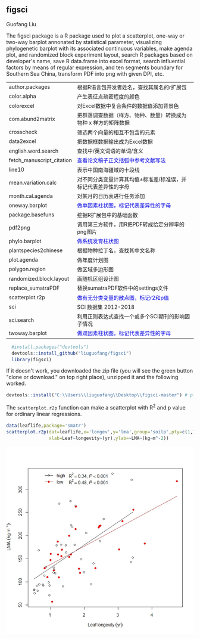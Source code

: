 ## figsci
Guofang Liu

The figsci package is a R package used to plot a scatterplot, one-way or two-way barplot annonated by statistical parameter, visualizing phylogenetic barplot with its associated continuous variables, make agenda plot, and randomized block experiment layout, search R packages based on developer's name, save R data.frame into excel format, search influential factors by means of regular expression, and ten segments boundary for Southern Sea China, transform PDF into png with given DPI, etc. 


<table cellpadding=2>
	<TR><TD width=50>author.packages</TD><td width=700>根据R语言包开发者姓名，查找其属名的r扩展包</TD>
	<TR><TD width=50>color.alpha</TD><td width=700>产生表征点疏密程度的颜色</TD>
	<TR><TD width=50>colorexcel</TD><td width=700>对Excel数据中复合条件的数据值添加背景色</TD>
	<TR><TD width=50>com.abund2matrix</TD><td width=700>把群落调查数据（样方、物种、数量）转换成为物种 x 样方的矩阵数据</TD>
	<TR><TD width=50>crosscheck</TD><td width=700>筛选两个向量的相互不包含的元素</TD>
	<TR><TD width=50>data2excel</TD><td width=700>把数据框数据输出成为Excel数据</TD>
	<TR><TD width=50>english.word.search</TD><td width=700>查找中/英文词语的单词/含义</TD>
	<TR><TD width=50>fetch_manuscript_citation</TD><td width=700><font color=#0000E3>查看论文稿子正文括弧中参考文献写法</font></TD>
	<TR><TD width=50>line10</TD><td width=700>表示中国南海疆域的十段线</TD>
	<TR><TD width=50>mean.variation.calc</TD><td width=700>对不同分类变量计算其均值±标准差/标准误，并标记代表差异性的字母</TD>
	<TR><TD width=50>month.cal.agenda</TD><td width=700>对某月的日历表进行任务添加</TD>
	<TR><TD width=50>oneway.barplot</TD><td width=700><font color=#0000E3>做单因素柱状图，标记代表差异性的字母</font></TD>
	<TR><TD width=50>package.basefuns</TD><td width=700>挖掘R扩展包中的基础函数</TD>
	<TR><TD width=50>pdf2png</TD><td width=700>调用第三方软件，用R把PDF转成给定分辨率的png图片</TD>
	<TR><TD width=50>phylo.barplot</TD><td width=700><font color=#0000E3>做系统发育柱状图</font></TD>
	<TR><TD width=50>plantspecies2chinese</TD><td width=700>根据物种拉丁名，查找其中文名称</TD>
	<TR><TD width=50>plot.agenda</TD><td width=700>做年度计划图</TD>
	<TR><TD width=50>polygon.region</TD><td width=700>做区域多边形图</TD>
	<TR><TD width=50>randomized.block.layout</TD><td width=700>画随机区组设计图</TD>
	<TR><TD width=50>replace_sumatraPDF</TD><td width=700>替换sumatraPDF软件中的settings文件</TD>
	<TR><TD width=50>scatterplot.r2p</TD><td width=700><font color=#0000E3>做有无分类变量的散点图，标记r2和p值</font></TD>
	<TR><TD width=50>sci</TD><td width=700>SCI 数据集 2012-2018</TD>
	<TR><TD width=50>sci.search</TD><td width=700>利用正则表达式查找一个或多个SCI期刊的影响因子情况</TD>
	<TR><TD width=50>twoway.barplot</TD><td width=700 ><font color=#0000E3>做双因素柱状图，标记代表差异性的字母</font></TD>
</TABLE><!-- End contacts table -->

 


```r
  #install.packages("devtools")
  devtools::install_github("liuguofang/figsci")
  library(figsci)
```

If it doesn't work, you downloaded the zip file (you will see the green button "clone or download." on top right place), unzipped it and the following worked.

```r
devtools::install("C:\\Users\\liuguofang\\Desktop\\figsci-master") # please replace your own file path. 
```

The `scatterplot.r2p` function can make a scatterplot with R<sup>2</sup> and p value for ordinary linear regressions.
```r
data(leaflife,package='smatr')
scatterplot.r2p(dat=leaflife,x='longev',y='lma',group='soilp',pty=c(1,19),
                xlab=Leaf~longevity~(yr),ylab=~LMA~(kg~m^-2))
```

![](readme_files/scatterplot.jpg) 



